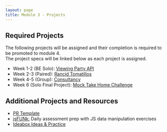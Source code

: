 ```yaml
---
layout: page
title: Module 3 - Projects
---
```


## Required Projects

The following projects will be assigned and their completion is required to be promoted to module 4.  
The project specs will be linked below as each project is assigned.

- Week 1-2 (BE Solo): [Viewing Party API](./viewing_party_api)
- Week 2-3 (Paired): [Rancid Tomatillos](./rancid_tomatillos)
- Week 4-5 (Group): [Consultancy](./consultancy)
- Week 6 (Solo Final Project): [Mock Take Home Challenge](./take_home)

## Additional Projects and Resources

- [PR Template](./pr_template)
- [jsFUNk:](./js_funk) Daily assessment prep with JS data manipulation exercises
- [Ideabox Ideas & Practice](./ideabox_practice)

